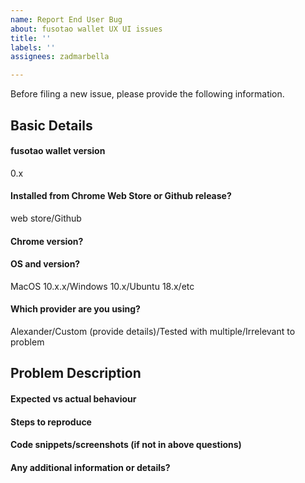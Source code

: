```yaml
---
name: Report End User Bug
about: fusotao wallet UX UI issues
title: ''
labels: ''
assignees: zadmarbella

---
```


Before filing a new issue, please provide the following information.

## Basic Details
#### fusotao wallet version
0.x

#### Installed from Chrome Web Store or Github release?
web store/Github

#### Chrome version?

#### OS and version?
MacOS 10.x.x/Windows 10.x/Ubuntu 18.x/etc

#### Which provider are you using?
Alexander/Custom (provide details)/Tested with multiple/Irrelevant to problem

## Problem Description
#### Expected vs actual behaviour

#### Steps to reproduce

#### Code snippets/screenshots (if not in above questions)

#### Any additional information or details?
